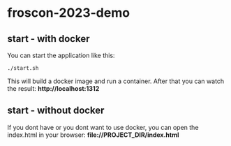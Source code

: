 # froscon-2023-demo

## start - with docker

You can start the application like this:
```shell
./start.sh
```
This will build a docker image and run a container. After that you can watch the result: **http://localhost:1312**

## start - without docker

If you dont have or you dont want to use docker, you can open the index.html in your browser: **file://PROJECT_DIR/index.html**
